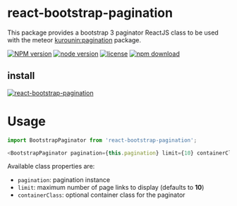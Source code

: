 react-bootstrap-pagination
=================

This package provides a bootstrap 3 paginator ReactJS class to be used with the meteor [kurounin:pagination](https://atmospherejs.com/kurounin/pagination) package.

[![NPM version][npm-image]][npm-url]
[![node version][node-image]][node-url]
[![license][license-image]][license-url]
[![npm download][download-image]][download-url]

[npm-image]: http://img.shields.io/npm/v/react-bootstrap-pagination.svg?style=flat-square
[npm-url]: http://npmjs.org/package/react-bootstrap-pagination
[node-image]: https://img.shields.io/badge/node.js-%3E=_0.10-green.svg?style=flat-square
[node-url]: http://nodejs.org/download/
[license-image]: https://img.shields.io/npm/l/react-bootstrap-pagination.svg?style=flat-square
[license-url]: https://npmjs.org/package/react-bootstrap-pagination
[download-image]: https://img.shields.io/npm/dt/react-bootstrap-pagination.svg?style=flat-square
[download-url]: https://npmjs.org/package/react-bootstrap-pagination


## install

[![react-bootstrap-pagination](https://nodei.co/npm/react-bootstrap-pagination.png)](https://npmjs.org/package/react-bootstrap-pagination)

# Usage


```js
import BootstrapPaginator from 'react-bootstrap-pagination';

<BootstrapPaginator pagination={this.pagination} limit={10} containerClass='text-center' />
```

Available class properties are:
* `pagination`: pagination instance
* `limit`: maximum number of page links to display (defaults to **10**)
* `containerClass`: optional container class for the paginator
